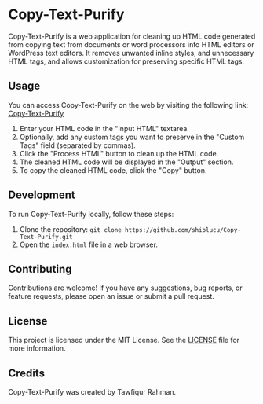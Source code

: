 # Copy-Text-Purify

Copy-Text-Purify is a web application for cleaning up HTML code generated from copying text from documents or word processors into HTML editors or WordPress text editors. It removes unwanted inline styles, and unnecessary HTML tags, and allows customization for preserving specific HTML tags.

## Usage

You can access Copy-Text-Purify on the web by visiting the following link: [Copy-Text-Purify](https://shiblucu.github.io/Copy-Text-Purify/)

1. Enter your HTML code in the "Input HTML" textarea.
2. Optionally, add any custom tags you want to preserve in the "Custom Tags" field (separated by commas).
3. Click the "Process HTML" button to clean up the HTML code.
4. The cleaned HTML code will be displayed in the "Output" section.
5. To copy the cleaned HTML code, click the "Copy" button.

## Development

To run Copy-Text-Purify locally, follow these steps:

1. Clone the repository: `git clone https://github.com/shiblucu/Copy-Text-Purify.git`
2. Open the `index.html` file in a web browser.

## Contributing

Contributions are welcome! If you have any suggestions, bug reports, or feature requests, please open an issue or submit a pull request.

## License

This project is licensed under the MIT License. See the [LICENSE](LICENSE) file for more information.

## Credits

Copy-Text-Purify was created by Tawfiqur Rahman.
